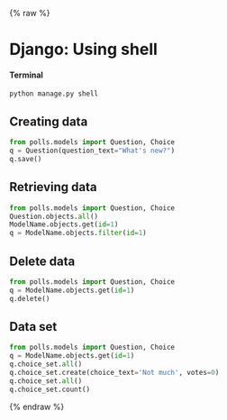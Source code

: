 {% raw %}

# Django: Using shell

#### Terminal
```
python manage.py shell
```

## Creating data
```python
from polls.models import Question, Choice
q = Question(question_text="What's new?")
q.save()
```

## Retrieving data
```python
from polls.models import Question, Choice
Question.objects.all()
ModelName.objects.get(id=1)
q = ModelName.objects.filter(id=1)
```

## Delete data
```python
from polls.models import Question, Choice
q = ModelName.objects.get(id=1)
q.delete()
```

## Data set
```python
from polls.models import Question, Choice
q = ModelName.objects.get(id=1)
q.choice_set.all()
q.choice_set.create(choice_text='Not much', votes=0)
q.choice_set.all()
q.choice_set.count()
```
{% endraw %}
